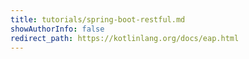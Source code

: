 ```yaml
---
title: tutorials/spring-boot-restful.md
showAuthorInfo: false
redirect_path: https://kotlinlang.org/docs/eap.html
---
```

